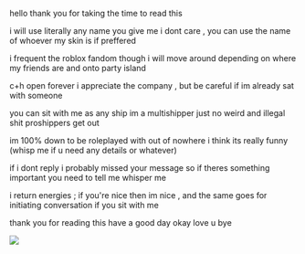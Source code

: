 
hello thank you for taking the time to read this

i will use literally any name you give me i dont care , you can use the name of whoever my skin is if preffered

i frequent the roblox fandom though i will move around depending on where my friends are and onto party island

c+h open forever i appreciate the company , but be careful if im already sat with someone

you can sit with me as any ship im a multishipper just no weird and illegal shit proshippers get out

im 100% down to be roleplayed with out of nowhere i think its really funny (whisp me if u need any details or whatever)

if i dont reply i probably missed your message so if theres something important you need to tell me whisper me 

i return energies ; if you're nice then im nice , and the same goes for initiating conversation if you sit with me 

thank you for reading this have a good day okay love u bye

![]([https://file.garden/ZlkiZqgh4hF11d5U/customized/chance-elliot.gif](https://tenor.com/en-GB/view/builderman-telamon-shedletsky-roblox-friendship-gif-12140490854299407602))

